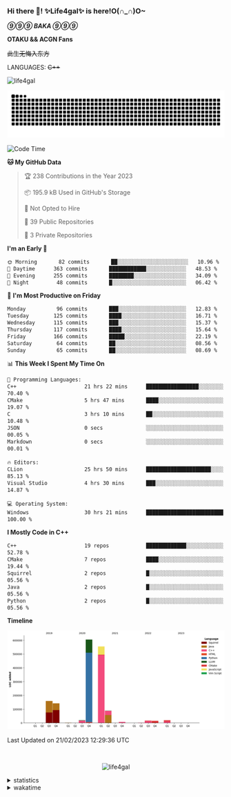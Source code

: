 ### Hi there 👋! ✨Life4gal✨ is here!O(∩_∩)O~

_**⑨⑨⑨ BAKA ⑨⑨⑨**_

**OTAKU && ACGN Fans**

~~此生无悔入东方~~

LANGUAGES: ~~C++~~

<p align="left"> <img src="https://komarev.com/ghpvc/?username=life4gal&label=Profile%20views&color=0e75b6&style=flat" alt="life4gal" /> </p>

![github contribution grid snake animation](https://raw.githubusercontent.com/Life4gal/Life4gal/snake_branch/github-contribution-grid-snake.svg)

<!--START_SECTION:waka-->
![Code Time](http://img.shields.io/badge/Code%20Time-2%2C814%20hrs%2020%20mins-blue)

**🐱 My GitHub Data** 

> 🏆 238 Contributions in the Year 2023
 > 
> 📦 195.9 kB Used in GitHub's Storage 
 > 
> 🚫 Not Opted to Hire
 > 
> 📜 39 Public Repositories 
 > 
> 🔑 3 Private Repositories  
 > 
**I'm an Early 🐤** 

```text
🌞 Morning       82 commits       ██░░░░░░░░░░░░░░░░░░░░░░░   10.96 % 
🌆 Daytime      363 commits       ████████████░░░░░░░░░░░░░   48.53 % 
🌃 Evening      255 commits       ████████░░░░░░░░░░░░░░░░░   34.09 % 
🌙 Night         48 commits       █░░░░░░░░░░░░░░░░░░░░░░░░   06.42 % 

```
📅 **I'm Most Productive on Friday** 

```text
Monday          96 commits       ███░░░░░░░░░░░░░░░░░░░░░░   12.83 % 
Tuesday        125 commits       ████░░░░░░░░░░░░░░░░░░░░░   16.71 % 
Wednesday      115 commits       ███░░░░░░░░░░░░░░░░░░░░░░   15.37 % 
Thursday       117 commits       ████░░░░░░░░░░░░░░░░░░░░░   15.64 % 
Friday         166 commits       █████░░░░░░░░░░░░░░░░░░░░   22.19 % 
Saturday        64 commits       ██░░░░░░░░░░░░░░░░░░░░░░░   08.56 % 
Sunday          65 commits       ██░░░░░░░░░░░░░░░░░░░░░░░   08.69 % 

```


📊 **This Week I Spent My Time On** 

```text
💬 Programming Languages: 
C++                      21 hrs 22 mins      █████████████████░░░░░░░░   70.40 % 
CMake                    5 hrs 47 mins       ████░░░░░░░░░░░░░░░░░░░░░   19.07 % 
C                        3 hrs 10 mins       ██░░░░░░░░░░░░░░░░░░░░░░░   10.48 % 
JSON                     0 secs              ░░░░░░░░░░░░░░░░░░░░░░░░░   00.05 % 
Markdown                 0 secs              ░░░░░░░░░░░░░░░░░░░░░░░░░   00.01 % 

🔥 Editors: 
CLion                    25 hrs 50 mins      █████████████████████░░░░   85.13 % 
Visual Studio            4 hrs 30 mins       ███░░░░░░░░░░░░░░░░░░░░░░   14.87 % 

💻 Operating System: 
Windows                  30 hrs 21 mins      █████████████████████████   100.00 % 

```

**I Mostly Code in C++** 

```text
C++                      19 repos            █████████████░░░░░░░░░░░░   52.78 % 
CMake                    7 repos             ████░░░░░░░░░░░░░░░░░░░░░   19.44 % 
Squirrel                 2 repos             █░░░░░░░░░░░░░░░░░░░░░░░░   05.56 % 
Java                     2 repos             █░░░░░░░░░░░░░░░░░░░░░░░░   05.56 % 
Python                   2 repos             █░░░░░░░░░░░░░░░░░░░░░░░░   05.56 % 

```


**Timeline**

![Chart not found](https://raw.githubusercontent.com/Life4gal/Life4gal/main/charts/bar_graph.png) 


 Last Updated on 21/02/2023 12:29:36 UTC
<!--END_SECTION:waka-->

<img src="https://wakatime.com/share/@Life4gal/86c21846-f841-4004-aed1-e1165eb797d6.svg?sanitize=true" alt=""/>

<p align="center"> <img src="./images/⑨.jpg" alt="life4gal" /> </p>

<details>
	<summary>statistics</summary>
	<img src="https://github-profile-trophy.vercel.app/?username=life4gal" alt=""/>
	<img src="https://github-readme-stats.life4gal.vercel.app/api/top-langs/?username=Life4gal&hide=html&show_icons=true&theme=synthwave&cache_seconds=1800" alt=""/>
	<img src="https://github-readme-stats.life4gal.vercel.app/api?username=Life4gal&show_icons=true&theme=synthwave&cache_seconds=1800" alt=""/>
</details>

<details>
	<summary>wakatime</summary>
	<img src="https://wakatime.com/share/@Life4gal/404666b2-d1ff-4388-94e0-a1935d341f14.svg?sanitize=true" alt=""/>
	<img src="https://wakatime.com/share/@Life4gal/972212ce-6084-4d98-a326-1997606ddf37.svg?sanitize=true" alt=""/>
	<img src="https://wakatime.com/share/@Life4gal/7ae4ead0-e1fd-412a-afcb-da977a5ae5e9.svg?sanitize=true" alt=""/>
</details>
